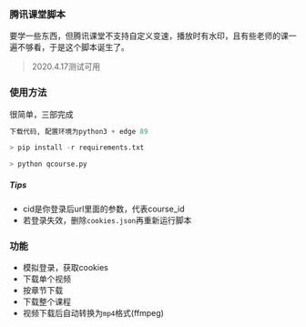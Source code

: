 ### 腾讯课堂脚本
要学一些东西，但腾讯课堂不支持自定义变速，播放时有水印，且有些老师的课一遍不够看，于是这个脚本诞生了。

> 2020.4.17测试可用

### 使用方法
很简单，三部完成

``` python
下载代码, 配置环境为python3 + edge 89
```
``` python
> pip install -r requirements.txt
```
``` python
> python qcourse.py
```
##### Tips
- cid是你登录后url里面的参数，代表course_id
- 若登录失效，删除`cookies.json`再重新运行脚本
### 功能
- 模拟登录，获取cookies
- 下载单个视频
- 按章节下载
- 下载整个课程
- 视频下载后自动转换为`mp4`格式(ffmpeg)
